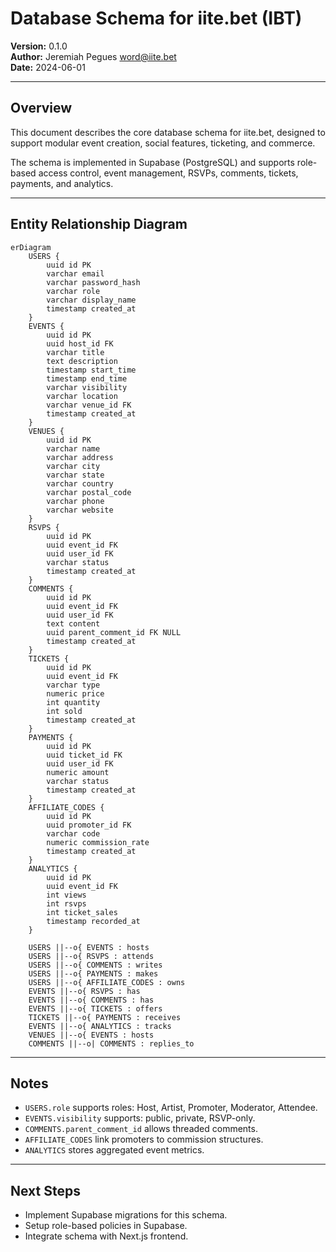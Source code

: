 # Database Schema for iite.bet (IBT)

**Version:** 0.1.0  
**Author:** Jeremiah Pegues <word@iite.bet>  
**Date:** 2024-06-01

---

## Overview

This document describes the core database schema for iite.bet, designed to support modular event creation, social features, ticketing, and commerce.

The schema is implemented in Supabase (PostgreSQL) and supports role-based access control, event management, RSVPs, comments, tickets, payments, and analytics.

---

## Entity Relationship Diagram

```mermaid
erDiagram
    USERS {
        uuid id PK
        varchar email
        varchar password_hash
        varchar role
        varchar display_name
        timestamp created_at
    }
    EVENTS {
        uuid id PK
        uuid host_id FK
        varchar title
        text description
        timestamp start_time
        timestamp end_time
        varchar visibility
        varchar location
        varchar venue_id FK
        timestamp created_at
    }
    VENUES {
        uuid id PK
        varchar name
        varchar address
        varchar city
        varchar state
        varchar country
        varchar postal_code
        varchar phone
        varchar website
    }
    RSVPS {
        uuid id PK
        uuid event_id FK
        uuid user_id FK
        varchar status
        timestamp created_at
    }
    COMMENTS {
        uuid id PK
        uuid event_id FK
        uuid user_id FK
        text content
        uuid parent_comment_id FK NULL
        timestamp created_at
    }
    TICKETS {
        uuid id PK
        uuid event_id FK
        varchar type
        numeric price
        int quantity
        int sold
        timestamp created_at
    }
    PAYMENTS {
        uuid id PK
        uuid ticket_id FK
        uuid user_id FK
        numeric amount
        varchar status
        timestamp created_at
    }
    AFFILIATE_CODES {
        uuid id PK
        uuid promoter_id FK
        varchar code
        numeric commission_rate
        timestamp created_at
    }
    ANALYTICS {
        uuid id PK
        uuid event_id FK
        int views
        int rsvps
        int ticket_sales
        timestamp recorded_at
    }

    USERS ||--o{ EVENTS : hosts
    USERS ||--o{ RSVPS : attends
    USERS ||--o{ COMMENTS : writes
    USERS ||--o{ PAYMENTS : makes
    USERS ||--o{ AFFILIATE_CODES : owns
    EVENTS ||--o{ RSVPS : has
    EVENTS ||--o{ COMMENTS : has
    EVENTS ||--o{ TICKETS : offers
    TICKETS ||--o{ PAYMENTS : receives
    EVENTS ||--o{ ANALYTICS : tracks
    VENUES ||--o{ EVENTS : hosts
    COMMENTS ||--o| COMMENTS : replies_to
```

---

## Notes

- `USERS.role` supports roles: Host, Artist, Promoter, Moderator, Attendee.
- `EVENTS.visibility` supports: public, private, RSVP-only.
- `COMMENTS.parent_comment_id` allows threaded comments.
- `AFFILIATE_CODES` link promoters to commission structures.
- `ANALYTICS` stores aggregated event metrics.

---

## Next Steps

- Implement Supabase migrations for this schema.
- Setup role-based policies in Supabase.
- Integrate schema with Next.js frontend.
